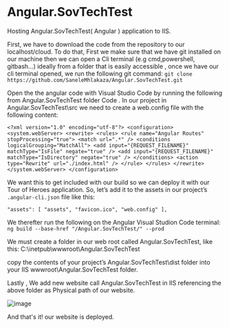 # Angular.SovTechTest

Hosting Angular.SovTechTest( Angular ) application to IIS.

First, we have to download the code from the repository to our localhost/cloud. To do that, First we make sure that we have git installed on our machine then we can open a Cli terminal (e.g cmd,powershell, gitbash...) ideally from a folder that is easily accessible , once we have our cli terminal opened, we run the following git command:
`git clone https://github.com/SaneleMhlakaza/Angular.SovTechTest.git`

Open the the angular code with Visual Studio Code by running the following from Angular.SovTechTest folder
Code .
In our project in Angular.SovTechTest\src we need to create a web.config file with the following content:

`<?xml version="1.0" encoding="utf-8"?>
<configuration>
<system.webServer>
  <rewrite>
    <rules>
      <rule name="Angular Routes" stopProcessing="true">
        <match url=".*" />
        <conditions logicalGrouping="MatchAll">
          <add input="{REQUEST_FILENAME}" matchType="IsFile" negate="true" />
          <add input="{REQUEST_FILENAME}" matchType="IsDirectory" negate="true" />
        </conditions>
        <action type="Rewrite" url="./index.html" />
      </rule>
    </rules>
  </rewrite>
</system.webServer>
</configuration>`

We want this to get included with our build so we can deploy it with our Tour of Heroes application. So, let’s add it to the assets in our project’s
`.angular-cli.json` file like this:

`"assets": [
    "assets",
    "favicon.ico",
    "web.config"
],`

We therefter run the following on the Angular Visual Studion Code terminal:
`ng build --base-href "/Angular.SovTechTest/" --prod` 

We must create a folder in our web root called Angular.SovTechTest, like this: C:\inetpub\wwwroot\Angular.SovTechTest

copy the contents of your project’s Angular.SovTechTest\dist folder into your IIS wwwroot\Angular.SovTechTest folder.

Lastly , We add new website call Angular.SovTechTest in IIS referencing the above folder as Physical path of our website.

![image](https://user-images.githubusercontent.com/98617432/151698450-da4fbd43-4d95-483c-87e1-c23cb60d1eb5.png)

And that's it! our website is deployed.
